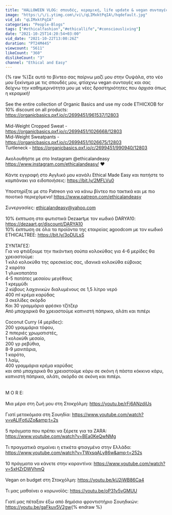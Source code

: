 ```yaml
---
title: "HALLOWEEN VLOG: σπουδές, κεραμική, life update & vegan συνταγές"
image: "https:\/\/i.ytimg.com\/vi\/qLIMxktPqIA\/hqdefault.jpg"
vid_id: "qLIMxktPqIA"
categories: "People-Blogs"
tags: ["#ethicalfashion","#ethicallife","#consciousliving"]
date: "2021-10-25T14:20:54+03:00"
vid_date: "2021-10-22T13:00:26Z"
duration: "PT24M44S"
viewcount: "5611"
likeCount: "360"
dislikeCount: "3"
channel: "Ethical and Easy"
---
```

{% raw %}Σε αυτό το βίντεο σας παίρνω μαζί μου στην Ουψάλα, στο νέο μου ξεκίνημα με τις σπουδές μου, φτίαχνω vegan συνταγές και σας δείχνω την καθημερινότητα μου με νέες δραστηριότητες που άρχισα όπως η κεραμική! <br /><br />See the entire collection of Organic Basics and use my code ETHICXOB for 10% discount on all products: <a rel="nofollow" target="blank" href="https://organicbasics.pxf.io/c/2699451/961537/12803">https://organicbasics.pxf.io/c/2699451/961537/12803</a><br /><br />Mid-Weight Cropped Sweat - <a rel="nofollow" target="blank" href="https://organicbasics.pxf.io/c/2699451/1026668/12803">https://organicbasics.pxf.io/c/2699451/1026668/12803</a><br />Mid-Weight Sweatpants - <a rel="nofollow" target="blank" href="https://organicbasics.pxf.io/c/2699451/1026675/12803">https://organicbasics.pxf.io/c/2699451/1026675/12803</a><br />Turtleneck - <a rel="nofollow" target="blank" href="https://organicbasics.pxf.io/c/2699451/990940/12803">https://organicbasics.pxf.io/c/2699451/990940/12803</a><br /><br />Ακολουθήστε με στο Instagram @ethicalandeasy <br /><a rel="nofollow" target="blank" href="https://www.instagram.com/ethicalandeasy/">https://www.instagram.com/ethicalandeasy/</a> ❤️<br /><br />Κάντε εγγραφή στο Αγγλικό μου κανάλι Ethical Made Easy και πατήστε το καμπάνακι για ειδοποιήσεις: <a rel="nofollow" target="blank" href="https://bit.ly/2MFLVu0">https://bit.ly/2MFLVu0</a><br /><br />Υποστηρίξτε με στο Patreon για να κάνω βίντεο πιο τακτικά και με πιο ποιοτικό περιεχόμενο! <a rel="nofollow" target="blank" href="https://www.patreon.com/ethicalandeasy">https://www.patreon.com/ethicalandeasy</a> <br /><br />Συνεργασίες: ethicalandeasy@yahoo.com <br /><br />10% έκπτωση στα φωτιστικά Dezaartμε τον κωδικό DARYA10: <a rel="nofollow" target="blank" href="https://dezaart.gr/discount/DARYA10">https://dezaart.gr/discount/DARYA10</a><br />10% έκπτωση σε όλα τα προϊόντα της εταιρείας agoodcom με τον κωδικό ETHICALTREE: <a rel="nofollow" target="blank" href="https://bit.ly/3oDULsS">https://bit.ly/3oDULsS</a><br /><br />ΣΥΝΤΑΓΕΣ:<br />Για να φτιάξουμε την πικάντικη σούπα κολοκύθας για 4-6 μερίδες θα χρειαστούμε:<br />1 κιλό κολοκύθα της αρεσκείας σας, ιδανικά κολοκύθα εύβοιας<br />2 καρότα<br />1 γλυκοπατάτα <br />4-5 πατάτες μεσαίου μεγέθους <br />1 κρεμμύδι<br />2 κύβους λαχανικών διαλυμένους σε 1,5 λίτρο νερό <br />400 ml κρέμα καρύδας <br />3 σκελίδες σκόρδο <br />Και 30 γραμμάρια φρέσκο τζίτζερ <br />Από μπαχαρικά θα χρειαστούμε καπνιστή πάπρικα, αλάτι και πιπέρι <br /><br />Coconut Curry (4 μερίδες):<br />200 γραμμάρια τόφου, <br />2 πιπεριές χρωματιστές, <br />1 κολοκύθι μεσαίο, <br />200 γρ ρεβύθια, <br />8-9 μανιτάρια, <br />1 καρότο, <br />1 λαίμ, <br />400 γραμμάρια κρέμα καρύδας<br /> και από μπαχαρικά θα χρειαστούμε κάρυ σε σκόνη ή πάστα κόκκινο κάρυ, καπνιστή πάπρικα, αλάτι, σκόρδο σε σκόνη και πιπέρι. <br /><br /><br />M O R E:<br /><br />Μια μέρα στη ζωή μου στη Στοκχόλμη: <a rel="nofollow" target="blank" href="https://youtu.be/rFj6ANzdiUs">https://youtu.be/rFj6ANzdiUs</a><br /><br />Γιατί μετακόμισα στη Σουηδία: <a rel="nofollow" target="blank" href="https://www.youtube.com/watch?v=vALIFotlJZo&amp;t=2s">https://www.youtube.com/watch?v=vALIFotlJZo&amp;t=2s</a><br /> <br />5 πράγματα που πρέπει να ξέρετε για τα ZARA:<br /><a rel="nofollow" target="blank" href="https://www.youtube.com/watch?v=BEa0KeQwNMg">https://www.youtube.com/watch?v=BEa0KeQwNMg</a><br /><br />Tι πραγματικά σημαίνει η ετικέτα φτιαγμένο στην Ελλάδα:<br /><a rel="nofollow" target="blank" href="https://www.youtube.com/watch?v=TWxsqALy86w&amp;t=252s">https://www.youtube.com/watch?v=TWxsqALy86w&amp;t=252s</a><br /><br />10 πράγματα να κάνετε στην καραντίνα: <a rel="nofollow" target="blank" href="https://www.youtube.com/watch?v=5xHZrDWVhmQ">https://www.youtube.com/watch?v=5xHZrDWVhmQ</a><br /><br />Vegan on budget στη Στοκχόλμη: <a rel="nofollow" target="blank" href="https://youtu.be/kU2jWB86Ca4">https://youtu.be/kU2jWB86Ca4</a><br /><br />Tι μας μαθαίνει ο κορωνοϊός: <a rel="nofollow" target="blank" href="https://youtu.be/oP31v5vGMUU">https://youtu.be/oP31v5vGMUU</a><br /><br />Γιατί μας πέταξαν έξω από δημόσιο φροντιστήριο Σουηδικών:<br /><a rel="nofollow" target="blank" href="https://youtu.be/gaFkuv5V2gw">https://youtu.be/gaFkuv5V2gw</a>{% endraw %}
